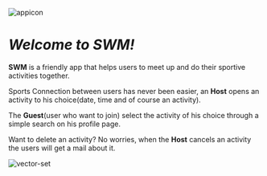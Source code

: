 ![appicon](https://user-images.githubusercontent.com/93865371/207062930-04f72cb8-fb27-4ed9-8537-aa1854f9cfbd.png)

# *Welcome to SWM!*

**SWM** is a friendly app that helps users to meet up and do their sportive activities together.

Sports Connection between users has never been easier, an **Host** opens an activity to his choice(date, time and of course an activity).

The **Guest**(user who want to join) select the activity of his choice through a simple search on his profile page.

Want to delete an activity? No worries, when the **Host** cancels an activity the users will get a mail about it.

![vector-set](https://user-images.githubusercontent.com/93865371/207061544-f4e9314b-64e6-4584-971f-8ed2c4214093.png)
